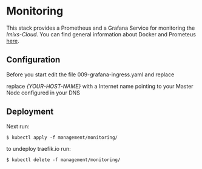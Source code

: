 # Monitoring

This stack provides a Prometheus and a Grafana Service for monitoring the *Imixs-Cloud*. You can find general information about Docker and Prometeus [here](https://docs.docker.com/config/thirdparty/prometheus/). 


## Configuration

Before you start edit the file 009-grafana-ingress.yaml and replace 

replace *{YOUR-HOST-NAME}* with a Internet name pointing to your Master Node configured in your DNS 


## Deployment

Next run:

	$ kubectl apply -f management/monitoring/

to undeploy traefik.io run:

	$ kubectl delete -f management/monitoring/